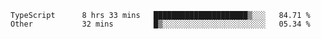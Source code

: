 <!--START_SECTION:waka-->

```text
TypeScript      8 hrs 33 mins   █████████████████████▒░░░   84.71 %
Other           32 mins         █▒░░░░░░░░░░░░░░░░░░░░░░░   05.34 %
```

<!--END_SECTION:waka-->


<!--
**Leorio21/Leorio21** is a ✨ _special_ ✨ repository because its `README.md` (this file) appears on your GitHub profile.

Here are some ideas to get you started:

- 🔭 I’m currently working on ...
- 🌱 I’m currently learning ...
- 👯 I’m looking to collaborate on ...
- 🤔 I’m looking for help with ...
- 💬 Ask me about ...
- 📫 How to reach me: ...
- 😄 Pronouns: ...
- ⚡ Fun fact: ...
-->

